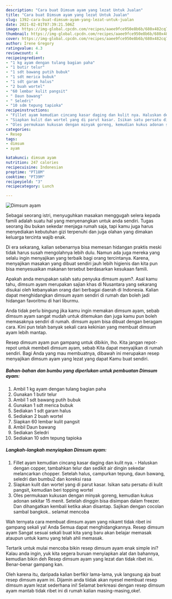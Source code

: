 ```yaml
---
description: "Cara buat Dimsum ayam yang lezat Untuk Jualan"
title: "Cara buat Dimsum ayam yang lezat Untuk Jualan"
slug: 1392-cara-buat-dimsum-ayam-yang-lezat-untuk-jualan
date: 2021-02-01T07:39:21.506Z
image: https://img-global.cpcdn.com/recipes/aaee9fce950e8b6b/680x482cq70/dimsum-ayam-foto-resep-utama.jpg
thumbnail: https://img-global.cpcdn.com/recipes/aaee9fce950e8b6b/680x482cq70/dimsum-ayam-foto-resep-utama.jpg
cover: https://img-global.cpcdn.com/recipes/aaee9fce950e8b6b/680x482cq70/dimsum-ayam-foto-resep-utama.jpg
author: Irene Gregory
ratingvalue: 4.3
reviewcount: 4
recipeingredient:
- "1 kg ayam dengan tulang bagian paha"
- "1 butir telur"
- "1 sdt bawang putih bubuk"
- "1 sdt merica bubuk"
- "1 sdt garam halus"
- "2 buah wortel"
- "60 lembar kulit pangsit"
- " Daun bawang"
- " Seledri"
- "10 sdm tepung tapioka"
recipeinstructions:
- "Fillet ayam kemudian cincang kasar daging dan kulit nya. Haluskan dengan copper, tambahkan telur dan sedikit air dingin sekedar melancarkan chopper. Setelah halus, campurkan tepung, daun bawang, seledri dan bumbu2 dan koreksi rasa"
- "Siapkan kulit dan wortel yang di parut kasar. Isikan satu persatu di kulit pangsit, kemudian beri topping wortel"
- "Oles permukaan kukusan dengan minyak goreng, kemudian kukus adonan sekitar 15 menit. Setelah dinggin bisa disimpan dalam freezer. Dan dihangatkan kembali ketika akan disantap. Sajikan dengan cocolan sambal bangkok.. selamat mencoba"
categories:
- Resep
tags:
- dimsum
- ayam

katakunci: dimsum ayam 
nutrition: 247 calories
recipecuisine: Indonesian
preptime: "PT18M"
cooktime: "PT39M"
recipeyield: "3"
recipecategory: Lunch

---
```



![Dimsum ayam](https://img-global.cpcdn.com/recipes/aaee9fce950e8b6b/680x482cq70/dimsum-ayam-foto-resep-utama.jpg)

Sebagai seorang istri, menyuguhkan masakan menggugah selera kepada famili adalah suatu hal yang menyenangkan untuk anda sendiri. Tugas seorang ibu bukan sekedar menjaga rumah saja, tapi kamu juga harus menyediakan kebutuhan gizi terpenuhi dan juga olahan yang dimakan keluarga tercinta wajib enak.

Di era  sekarang, kalian sebenarnya bisa memesan hidangan praktis meski tidak harus susah mengolahnya lebih dulu. Namun ada juga mereka yang selalu ingin menyajikan yang terbaik bagi orang tercintanya. Karena, menyajikan masakan yang dibuat sendiri jauh lebih higienis dan kita pun bisa menyesuaikan makanan tersebut berdasarkan kesukaan famili. 



Apakah anda merupakan salah satu penyuka dimsum ayam?. Asal kamu tahu, dimsum ayam merupakan sajian khas di Nusantara yang sekarang disukai oleh kebanyakan orang dari berbagai daerah di Indonesia. Kalian dapat menghidangkan dimsum ayam sendiri di rumah dan boleh jadi hidangan favoritmu di hari liburmu.

Anda tidak perlu bingung jika kamu ingin memakan dimsum ayam, sebab dimsum ayam sangat mudah untuk ditemukan dan juga kamu pun boleh memasaknya sendiri di rumah. dimsum ayam bisa dibuat dengan beragam cara. Kini pun telah banyak sekali cara kekinian yang membuat dimsum ayam lebih mantap.

Resep dimsum ayam pun gampang untuk dibikin, lho. Kita jangan repot-repot untuk membeli dimsum ayam, sebab Kita dapat menyajikan di rumah sendiri. Bagi Anda yang mau membuatnya, dibawah ini merupakan resep menyajikan dimsum ayam yang lezat yang dapat Kamu buat sendiri.

<!--inarticleads1-->

##### Bahan-bahan dan bumbu yang diperlukan untuk pembuatan Dimsum ayam:

1. Ambil 1 kg ayam dengan tulang bagian paha
1. Gunakan 1 butir telur
1. Ambil 1 sdt bawang putih bubuk
1. Gunakan 1 sdt merica bubuk
1. Sediakan 1 sdt garam halus
1. Sediakan 2 buah wortel
1. Siapkan 60 lembar kulit pangsit
1. Ambil  Daun bawang
1. Sediakan  Seledri
1. Sediakan 10 sdm tepung tapioka




<!--inarticleads2-->

##### Langkah-langkah menyiapkan Dimsum ayam:

1. Fillet ayam kemudian cincang kasar daging dan kulit nya. - Haluskan dengan copper, tambahkan telur dan sedikit air dingin sekedar melancarkan chopper. Setelah halus, campurkan tepung, daun bawang, seledri dan bumbu2 dan koreksi rasa
1. Siapkan kulit dan wortel yang di parut kasar. Isikan satu persatu di kulit pangsit, kemudian beri topping wortel
1. Oles permukaan kukusan dengan minyak goreng, kemudian kukus adonan sekitar 15 menit. Setelah dinggin bisa disimpan dalam freezer. Dan dihangatkan kembali ketika akan disantap. Sajikan dengan cocolan sambal bangkok.. selamat mencoba




Wah ternyata cara membuat dimsum ayam yang nikamt tidak ribet ini gampang sekali ya! Anda Semua dapat menghidangkannya. Resep dimsum ayam Sangat sesuai sekali buat kita yang baru akan belajar memasak ataupun untuk kamu yang telah ahli memasak.

Tertarik untuk mulai mencoba bikin resep dimsum ayam enak simple ini? Kalau anda ingin, yuk kita segera buruan menyiapkan alat dan bahannya, kemudian bikin deh Resep dimsum ayam yang lezat dan tidak ribet ini. Benar-benar gampang kan. 

Oleh karena itu, daripada kalian berfikir lama-lama, yuk langsung aja buat resep dimsum ayam ini. Dijamin anda tiidak akan nyesel membuat resep dimsum ayam lezat sederhana ini! Selamat berkreasi dengan resep dimsum ayam mantab tidak ribet ini di rumah kalian masing-masing,oke!.

